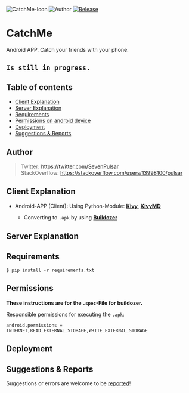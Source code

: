 ![CatchMe-Icon](https://github.com/Pulsar7/Catch-Me/blob/main/images/icon.png?raw=true)
![Author](https://img.shields.io/badge/author-Pulsar7-lightgrey.svg?colorB=9900cc&style=flat-square)
[![Release](https://img.shields.io/github/release/dmhendricks/file-icon-vectors.svg?style=flat-square)](https://github.com/dmhendricks/file-icon-vectors/releases)

# CatchMe

Android APP.
Catch your friends with your phone.

## <code>Is still in progress.</code>

## Table of contents

* [Client Explanation](#client-explanation)
* [Server Explanation](#server-explanation)
* [Requirements](#requirements)
* [Permissions on android device](#permissions)
* [Deployment](#deployment)
* [Suggestions & Reports](#suggestions--reports)

## Author

> Twitter: https://twitter.com/SevenPulsar \
> StackOverflow: https://stackoverflow.com/users/13998100/pulsar 

## Client Explanation
    
- Android-APP (Client): Using Python-Module: [**Kivy**](https://kivy.org/#home), [**KivyMD**](https://kivymd.readthedocs.io/en/latest/)

    - Converting to <code>.apk</code> by using [**Buildozer**](https://buildozer.readthedocs.io/en/latest/)

## Server Explanation


## Requirements

    $ pip install -r requirements.txt
    
## Permissions

**These instructions are for the <code>.spec</code>-File for buildozer.**

Responsible permissions for executing the <code>.apk</code>:
    
    android.permissions = INTERNET,READ_EXTERNAL_STORAGE,WRITE_EXTERNAL_STORAGE
    
## Deployment
 

## Suggestions & Reports

Suggestions or errors are welcome to be [reported](https://github.com/Pulsar7/Catch-Me/issues)!
